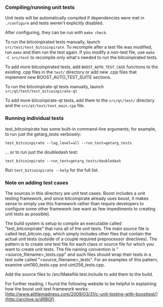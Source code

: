 ### Compiling/running unit tests

Unit tests will be automatically compiled if dependencies were met in `./configure`
and tests weren't explicitly disabled.

After configuring, they can be run with `make check`.

To run the bitcoinpirated tests manually, launch `src/test/test_bitcoinpirate`. To recompile
after a test file was modified, run `make` and then run the test again. If you
modify a non-test file, use `make -C src/test` to recompile only what's needed
to run the bitcoinpirated tests.

To add more bitcoinpirated tests, add `BOOST_AUTO_TEST_CASE` functions to the existing
.cpp files in the `test/` directory or add new .cpp files that
implement new BOOST_AUTO_TEST_SUITE sections.

To run the bitcoinpirate-qt tests manually, launch `src/qt/test/test_bitcoinpirate-qt`

To add more bitcoinpirate-qt tests, add them to the `src/qt/test/` directory and
the `src/qt/test/test_main.cpp` file.

### Running individual tests

test_bitcoinpirate has some built-in command-line arguments; for
example, to run just the getarg_tests verbosely:

    test_bitcoinpirate --log_level=all --run_test=getarg_tests

... or to run just the doubledash test:

    test_bitcoinpirate --run_test=getarg_tests/doubledash

Run `test_bitcoinpirate --help` for the full list.

### Note on adding test cases

The sources in this directory are unit test cases.  Boost includes a
unit testing framework, and since bitcoinpirate already uses boost, it makes
sense to simply use this framework rather than require developers to
configure some other framework (we want as few impediments to creating
unit tests as possible).

The build system is setup to compile an executable called "test_bitcoinpirate"
that runs all of the unit tests.  The main source file is called
test_bitcoin.cpp, which simply includes other files that contain the
actual unit tests (outside of a couple required preprocessor
directives).  The pattern is to create one test file for each class or
source file for which you want to create unit tests.  The file naming
convention is "<source_filename>_tests.cpp" and such files should wrap
their tests in a test suite called "<source_filename>_tests".  For an
examples of this pattern, examine uint160_tests.cpp and
uint256_tests.cpp.

Add the source files to /src/Makefile.test.include to add them to the build.

For further reading, I found the following website to be helpful in
explaining how the boost unit test framework works:
[http://www.alittlemadness.com/2009/03/31/c-unit-testing-with-boosttest/](http://archive.is/dRBGf).
